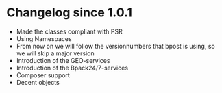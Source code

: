 # Changelog since 1.0.1

* Made the classes compliant with PSR
* Using Namespaces
* From now on we will follow the versionnumbers that bpost is using, so we will
  skip a major version
* Introduction of the GEO-services
* Introduction of the Bpack24/7-services
* Composer support
* Decent objects
